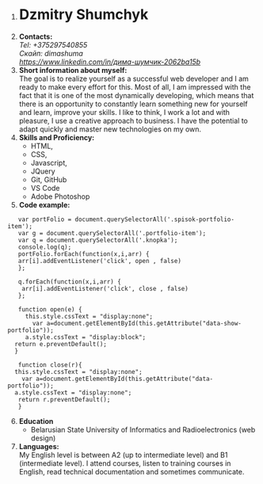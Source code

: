 1. # Dzmitry Shumchyk
2. **Contacts:**  
*Tel: +375297540855*  
*Скайп: dimashuma*  
*https://www.linkedin.com/in/дима-шумчик-2062ba15b*  
3. **Short information about myself:**  
The goal is to realize yourself as a successful web developer and I am ready to make every effort for this. Most of all, I am impressed with the fact that it is one of the most dynamically developing, which means that there is an opportunity to constantly learn something new for yourself and learn, improve your skills. I like to think, I work a lot and with pleasure, I use a creative approach to business. I have the potential to adapt quickly and master new technologies on my own.   
4.  **Skills and Proficiency:**    
      * HTML,
      * CSS,
      * Javascript,
      * JQuery 
      * Git, GitHub 
      * VS Code
      * Adobe Photoshop      
5.  **Code example:**  
 ```  
    var portFolio = document.querySelectorAll('.spisok-portfolio-item');
    var g = document.querySelectorAll('.portfolio-item');
    var q = document.querySelectorAll('.knopka');
    console.log(q);
    portFolio.forEach(function(x,i,arr) {
    arr[i].addEventListener('click', open , false)
    };

    q.forEach(function(x,i,arr) {
     arr[i].addEventListener('click', close , false)
    };

    function open(e) {
      this.style.cssText = "display:none";
        var a=document.getElementById(this.getAttribute("data-show-portfolio"));
      a.style.cssText = "display:block";
   return e.preventDefault();
   }

    function close(r){
   this.style.cssText = "display:none";
     var a=document.getElementById(this.getAttribute("data-portfolio"));
   a.style.cssText = "display:none";
    return r.preventDefault();
    }
 ```
6. **Education**           
    * Belarusian State University of Informatics and Radioelectronics (web design)  
7. **Languages:**  
My English level is between A2 (up to intermediate level) and B1 (intermediate level). I attend courses, listen to training courses in English, read technical documentation and sometimes communicate.
